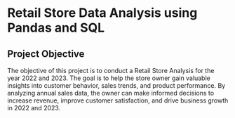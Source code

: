 # Retail Store Data Analysis using Pandas and SQL

## Project Objective
The objective of this project is to conduct a Retail Store Analysis for the year 2022 and 2023. The goal is to help the store owner gain valuable insights into customer behavior, sales trends, and product performance. By analyzing annual sales data, the owner can make informed decisions to increase revenue, improve customer satisfaction, and drive business growth in 2022 and 2023.
